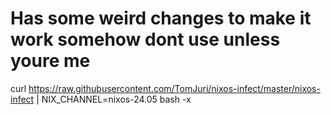 # Has some weird changes to make it work somehow dont use unless youre me 
curl https://raw.githubusercontent.com/TomJuri/nixos-infect/master/nixos-infect | NIX_CHANNEL=nixos-24.05 bash -x
